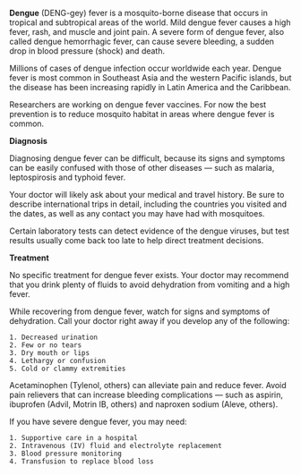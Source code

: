 **Dengue** (DENG-gey) fever is a mosquito-borne disease that occurs in tropical and subtropical areas of the world. Mild dengue fever causes a high fever, rash, and muscle and joint pain. A severe form of dengue fever, also called dengue hemorrhagic fever, can cause severe bleeding, a sudden drop in blood pressure (shock) and death.

Millions of cases of dengue infection occur worldwide each year. Dengue fever is most common in Southeast Asia and the western Pacific islands, but the disease has been increasing rapidly in Latin America and the Caribbean.

Researchers are working on dengue fever vaccines. For now the best prevention is to reduce mosquito habitat in areas where dengue fever is common.

**Diagnosis**

Diagnosing dengue fever can be difficult, because its signs and symptoms can be easily confused with those of other diseases — such as malaria, leptospirosis and typhoid fever.

Your doctor will likely ask about your medical and travel history. Be sure to describe international trips in detail, including the countries you visited and the dates, as well as any contact you may have had with mosquitoes.

Certain laboratory tests can detect evidence of the dengue viruses, but test results usually come back too late to help direct treatment decisions.

**Treatment**

No specific treatment for dengue fever exists. Your doctor may recommend that you drink plenty of fluids to avoid dehydration from vomiting and a high fever.

While recovering from dengue fever, watch for signs and symptoms of dehydration. Call your doctor right away if you develop any of the following:

    1. Decreased urination
    2. Few or no tears
    3. Dry mouth or lips
    4. Lethargy or confusion
    5. Cold or clammy extremities

Acetaminophen (Tylenol, others) can alleviate pain and reduce fever. Avoid pain relievers that can increase bleeding complications — such as aspirin, ibuprofen (Advil, Motrin IB, others) and naproxen sodium (Aleve, others).

If you have severe dengue fever, you may need:

    1. Supportive care in a hospital
    2. Intravenous (IV) fluid and electrolyte replacement
    3. Blood pressure monitoring
    4. Transfusion to replace blood loss
